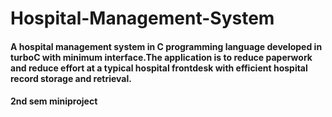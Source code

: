 # Hospital-Management-System
#### A hospital management system in C programming language developed in turboC with minimum interface.The application is to reduce paperwork and reduce effort at a typical hospital frontdesk with efficient hospital record storage and retrieval.
#### 2nd sem miniproject
